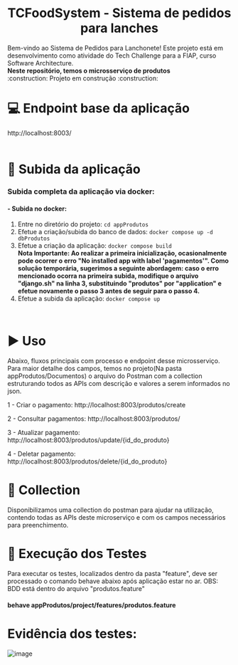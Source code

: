 <h1 align="center"> TCFoodSystem - Sistema de pedidos para lanches </h1>
Bem-vindo ao Sistema de Pedidos para Lanchonete! Este projeto está em desenvolvimento como atividade do Tech Challenge para a FIAP, curso Software Architecture.	
<br/>
<b>Neste repositório, temos o microsserviço de produtos</b>
<br/>
:construction: Projeto em construção :construction:
<br/>

# :computer: Endpoint base da aplicação
http://localhost:8003/
<br/>
<br/>

# :hammer: Subida da aplicação
### Subida completa da aplicação via docker:

#### - Subida no docker:
1. Entre no diretório do projeto: `cd appProdutos`
2. Efetue a criação/subida do banco de dados: `docker compose up -d dbProdutos`
3. Efetue a criação da aplicação: `docker compose build`                                                                                                                                                                                                                                                     
      <b>Nota Importante:
      Ao realizar a primeira inicialização, ocasionalmente pode ocorrer o erro "No installed app with label 'pagamentos'". Como solução temporária, sugerimos a seguinte abordagem: caso o erro mencionado ocorra na primeira subida, modifique o arquivo "django.sh" na linha       3, substituindo "produtos" por "application" e efetue novamente o passo 3 antes de seguir para o passo 4.</b>
4. Efetue a subida da aplicação: `docker compose up`
<br/>
  
# :arrow_forward: Uso 
Abaixo, fluxos principais com processo e endpoint desse microsserviço. Para maior detalhe dos campos, temos no projeto(Na pasta appProdutos/Documentos) o arquivo do Postman com a collection estruturando todos as APIs com descrição e valores a serem informados no json.

1 - Criar o pagamento: http://localhost:8003/produtos/create

2 - Consultar pagamentos: http://localhost:8003/produtos/

3 - Atualizar pagamento: http://localhost:8003/produtos/update/{id_do_produto}

4 - Deletar pagamento: http://localhost:8003/produtos/delete/{id_do_produto}

# :page_with_curl: Collection
Disponibilizamos uma collection do postman para ajudar na utilização, contendo todas as APIs deste microserviço e com os campos necessários para preenchimento. 

# :test_tube: Execução dos Testes
Para executar os testes, localizados dentro da pasta "feature", deve ser processado o comando behave abaixo após aplicação estar no ar.
OBS: BDD está dentro do arquivo "produtos.feature"

#### behave appProdutos/project/features/produtos.feature

# Evidência dos testes:

![image](https://github.com/user-attachments/assets/58f34190-b64b-416e-9caf-dc9416151d04)



